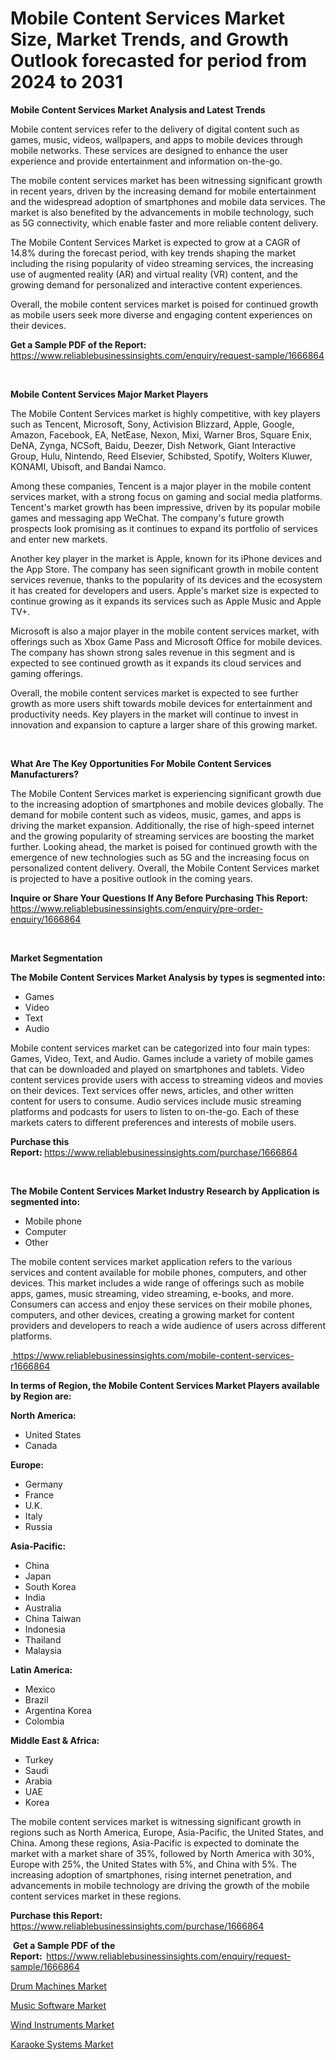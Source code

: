 <p><h1>Mobile Content Services Market Size, Market Trends, and Growth Outlook forecasted for period from 2024 to 2031</h1></p><p><strong>Mobile Content Services Market Analysis and Latest Trends</strong></p>
<p><p>Mobile content services refer to the delivery of digital content such as games, music, videos, wallpapers, and apps to mobile devices through mobile networks. These services are designed to enhance the user experience and provide entertainment and information on-the-go.</p><p>The mobile content services market has been witnessing significant growth in recent years, driven by the increasing demand for mobile entertainment and the widespread adoption of smartphones and mobile data services. The market is also benefited by the advancements in mobile technology, such as 5G connectivity, which enable faster and more reliable content delivery.</p><p>The Mobile Content Services Market is expected to grow at a CAGR of 14.8% during the forecast period, with key trends shaping the market including the rising popularity of video streaming services, the increasing use of augmented reality (AR) and virtual reality (VR) content, and the growing demand for personalized and interactive content experiences.</p><p>Overall, the mobile content services market is poised for continued growth as mobile users seek more diverse and engaging content experiences on their devices.</p></p>
<p><strong>Get a Sample PDF of the Report:&nbsp;</strong> <a href="https://www.reliablebusinessinsights.com/enquiry/request-sample/1666864">https://www.reliablebusinessinsights.com/enquiry/request-sample/1666864</a></p>
<p>&nbsp;</p>
<p><strong>Mobile Content Services Major Market Players</strong></p>
<p><p>The Mobile Content Services market is highly competitive, with key players such as Tencent, Microsoft, Sony, Activision Blizzard, Apple, Google, Amazon, Facebook, EA, NetEase, Nexon, Mixi, Warner Bros, Square Enix, DeNA, Zynga, NCSoft, Baidu, Deezer, Dish Network, Giant Interactive Group, Hulu, Nintendo, Reed Elsevier, Schibsted, Spotify, Wolters Kluwer, KONAMI, Ubisoft, and Bandai Namco.</p><p>Among these companies, Tencent is a major player in the mobile content services market, with a strong focus on gaming and social media platforms. Tencent's market growth has been impressive, driven by its popular mobile games and messaging app WeChat. The company's future growth prospects look promising as it continues to expand its portfolio of services and enter new markets.</p><p>Another key player in the market is Apple, known for its iPhone devices and the App Store. The company has seen significant growth in mobile content services revenue, thanks to the popularity of its devices and the ecosystem it has created for developers and users. Apple's market size is expected to continue growing as it expands its services such as Apple Music and Apple TV+.</p><p>Microsoft is also a major player in the mobile content services market, with offerings such as Xbox Game Pass and Microsoft Office for mobile devices. The company has shown strong sales revenue in this segment and is expected to see continued growth as it expands its cloud services and gaming offerings.</p><p>Overall, the mobile content services market is expected to see further growth as more users shift towards mobile devices for entertainment and productivity needs. Key players in the market will continue to invest in innovation and expansion to capture a larger share of this growing market.</p></p>
<p>&nbsp;</p>
<p><strong>What Are The Key Opportunities For Mobile Content Services Manufacturers?</strong></p>
<p><p>The Mobile Content Services market is experiencing significant growth due to the increasing adoption of smartphones and mobile devices globally. The demand for mobile content such as videos, music, games, and apps is driving the market expansion. Additionally, the rise of high-speed internet and the growing popularity of streaming services are boosting the market further. Looking ahead, the market is poised for continued growth with the emergence of new technologies such as 5G and the increasing focus on personalized content delivery. Overall, the Mobile Content Services market is projected to have a positive outlook in the coming years.</p></p>
<p><strong>Inquire or Share Your Questions If Any Before Purchasing This Report:</strong> <a href="https://www.reliablebusinessinsights.com/enquiry/pre-order-enquiry/1666864">https://www.reliablebusinessinsights.com/enquiry/pre-order-enquiry/1666864</a></p>
<p>&nbsp;</p>
<p><strong>Market Segmentation</strong></p>
<p><strong>The Mobile Content Services Market Analysis by types is segmented into:</strong></p>
<p><ul><li>Games</li><li>Video</li><li>Text</li><li>Audio</li></ul></p>
<p><p>Mobile content services market can be categorized into four main types: Games, Video, Text, and Audio. Games include a variety of mobile games that can be downloaded and played on smartphones and tablets. Video content services provide users with access to streaming videos and movies on their devices. Text services offer news, articles, and other written content for users to consume. Audio services include music streaming platforms and podcasts for users to listen to on-the-go. Each of these markets caters to different preferences and interests of mobile users.</p></p>
<p><strong>Purchase this Report:&nbsp;</strong><a href="https://www.reliablebusinessinsights.com/purchase/1666864">https://www.reliablebusinessinsights.com/purchase/1666864</a></p>
<p>&nbsp;</p>
<p><strong>The Mobile Content Services Market Industry Research by Application is segmented into:</strong></p>
<p><ul><li>Mobile phone</li><li>Computer</li><li>Other</li></ul></p>
<p><p>The mobile content services market application refers to the various services and content available for mobile phones, computers, and other devices. This market includes a wide range of offerings such as mobile apps, games, music streaming, video streaming, e-books, and more. Consumers can access and enjoy these services on their mobile phones, computers, and other devices, creating a growing market for content providers and developers to reach a wide audience of users across different platforms.</p></p>
<p><a href="https://www.reliablebusinessinsights.com/mobile-content-services-r1666864">&nbsp;https://www.reliablebusinessinsights.com/mobile-content-services-r1666864</a></p>
<p><strong>In terms of Region, the Mobile Content Services Market Players available by Region are:</strong></p>
<p>
    <p> <strong> North America: </strong>
        <ul>
            <li>United States</li>
            <li>Canada</li>
        </ul>
        </p> 
    <p> <strong> Europe: </strong>
        <ul>
            <li>Germany</li>
            <li>France</li>
            <li>U.K.</li>
            <li>Italy</li>
            <li>Russia</li>
        </ul>
        </p> 
    <p> <strong> Asia-Pacific: </strong>
        <ul>
            <li>China</li>
            <li>Japan</li>
            <li>South Korea</li>
            <li>India</li>
            <li>Australia</li>
            <li>China Taiwan</li>
            <li>Indonesia</li>
            <li>Thailand</li>
            <li>Malaysia</li>
        </ul>
        </p> 
    <p> <strong> Latin America: </strong>
        <ul>
            <li>Mexico</li>
            <li>Brazil</li>
            <li>Argentina Korea</li>
            <li>Colombia</li>
        </ul>
        </p> 
    <p> <strong> Middle East & Africa: </strong>
        <ul>
            <li>Turkey</li>
            <li>Saudi</li>
            <li>Arabia</li>
            <li>UAE</li>
            <li>Korea</li>
        </ul>
    </p>
    </p>
<p><p>The mobile content services market is witnessing significant growth in regions such as North America, Europe, Asia-Pacific, the United States, and China. Among these regions, Asia-Pacific is expected to dominate the market with a market share of 35%, followed by North America with 30%, Europe with 25%, the United States with 5%, and China with 5%. The increasing adoption of smartphones, rising internet penetration, and advancements in mobile technology are driving the growth of the mobile content services market in these regions.</p></p>
<p><strong>Purchase this Report: </strong><a href="https://www.reliablebusinessinsights.com/purchase/1666864">https://www.reliablebusinessinsights.com/purchase/1666864</a></p>
<p>&nbsp;<strong>Get a Sample PDF of the Report:&nbsp;&nbsp;</strong><a href="https://www.reliablebusinessinsights.com/enquiry/request-sample/1666864">https://www.reliablebusinessinsights.com/enquiry/request-sample/1666864</a></p>
<p><strong></strong></p>
<p><p><a href="https://github.com/hzxpgedq27/Market-Research-Report-List-1/blob/main/drum-machines-market.md">Drum Machines Market</a></p><p><a href="https://github.com/mdinislamsheik/Market-Research-Report-List-1/blob/main/music-software-market.md">Music Software Market</a></p><p><a href="https://github.com/waylose1223/Market-Research-Report-List-2/blob/main/wind-instruments-market.md">Wind Instruments Market</a></p><p><a href="https://github.com/NorbertYates/Market-Research-Report-List-6/blob/main/karaoke-systems-market.md">Karaoke Systems Market</a></p></p>